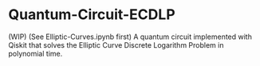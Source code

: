 # Quantum-Circuit-ECDLP
(WIP) (See Elliptic-Curves.ipynb first) A quantum circuit implemented with Qiskit that solves the Elliptic Curve Discrete Logarithm Problem in polynomial time.
